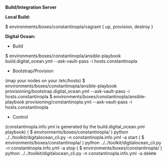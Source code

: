 ****Build/Integration Server****

**Local Build:**

$ environments/boxes/constantinopla/vagrant { up, provision, destroy }

**Digital Ocean:**
- Build

$ environments/boxes/constantinopla/ansible-playbook build.digital_ocean.yml --ask-vault-pass -i hosts.constantinopla

- Bootstrap/Provision

(map your nodes on your /etc/hosts)
$ environments/boxes/constantinopla/ansible-playbook provisioning/bootstrap.digital_ocean.yml --ask-vault-pass -i hosts.constantinopla
$ environments/boxes/constantinopla/ansible-playbook provisioning/constantinopla.yml --ask-vault-pass -i hosts.constantinopla

- Control

(constantinopla.info.yml is generated by the build.digital_ocean.yml playbook)
( $ environments/boxes/constantinopla/ ) python ../../toolkit/digitalocean_cli.py -n constantinopla.info.yml -a start
( $ environments/boxes/constantinopla/ ) python ../../toolkit/digitalocean_cli.py -n constantinopla.info.yml -a stop
( $ environments/boxes/constantinopla/ ) python ../../toolkit/digitalocean_cli.py -n constantinopla.info.yml -a delete